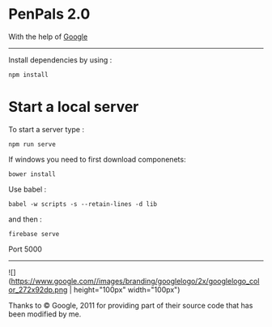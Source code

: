 <h1>PenPals 2.0</h1>

<p>With the help of <a href="https://www.google.com">Google</a><p>

<hr>

Install dependencies by using : 
```
npm install
```

<h1>Start a local server</h1>
To start a server type : 

```
npm run serve
```

If windows you need to first download componenets:


```
bower install
```

Use babel : 
```
babel -w scripts -s --retain-lines -d lib
```

and then : 

```
firebase serve
```

Port 5000

<hr>

![](https://www.google.com//images/branding/googlelogo/2x/googlelogo_color_272x92dp.png | height="100px" width="100px")

Thanks to © Google, 2011 for providing part of their source code that has been modified by me.
